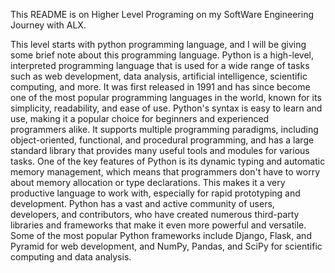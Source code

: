 This README is on Higher Level Programing on my SoftWare Engineering Journey with ALX.

This level starts with python programming language, and I will be giving some brief note about this programming language.
Python is a high-level, interpreted programming language that is used for a wide range of tasks such as web development, data analysis, artificial intelligence, scientific computing, and more. It was first released in 1991 and has since become one of the most popular programming languages in the world, known for its simplicity, readability, and ease of use. Python's syntax is easy to learn and use, making it a popular choice for beginners and experienced programmers alike. It supports multiple programming paradigms, including object-oriented, functional, and procedural programming, and has a large standard library that provides many useful tools and modules for various tasks. One of the key features of Python is its dynamic typing and automatic memory management, which means that programmers don't have to worry about memory allocation or type declarations. This makes it a very productive language to work with, especially for rapid prototyping and development. Python has a vast and active community of users, developers, and contributors, who have created numerous third-party libraries and frameworks that make it even more powerful and versatile. Some of the most popular Python frameworks include Django, Flask, and Pyramid for web development, and NumPy, Pandas, and SciPy for scientific computing and data analysis.
